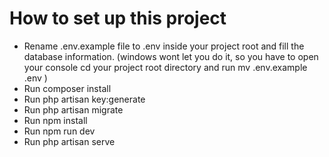 <h1>How to set up this project</h1>

<ul>
<li>Rename .env.example file to .env inside your project root and fill the database information. (windows wont let you do it, so you have to open your console cd your project root directory and run mv .env.example .env )</li>

<li>Run composer install </li>
<li>Run php artisan key:generate </li>
<li>Run php artisan migrate </li>
<li>Run npm install </li>
<li>Run npm run dev </li>
<li>Run php artisan serve </li>

</ul>
